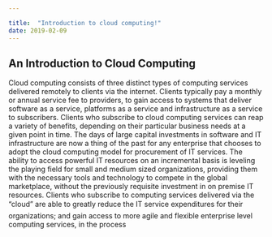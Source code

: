 ```yaml
---

title:  "Introduction to cloud computing!"
date: 2019-02-09
---
```

## An Introduction to Cloud Computing 
Cloud computing consists of three distinct types of computing services delivered remotely to clients via the internet. 
Clients typically pay a monthly or annual service fee to providers, to gain access to systems that deliver software as a
service, platforms as a service and infrastructure as a service to subscribers. Clients who subscribe to cloud computing
services can reap a variety of benefits, depending on their particular business needs at a given point in time. The days 
of large capital investments in software and IT infrastructure are now a thing of the past for any enterprise that chooses
to adopt the cloud computing model for procurement of IT services. The ability to access powerful IT resources on an incremental
basis is leveling the playing field for small and medium sized organizations, providing them with the necessary tools and technology
to compete in the global marketplace, without the previously requisite investment in on premise IT resources. Clients who subscribe
to computing services delivered via the “cloud” are able to greatly reduce the IT service expenditures for their organizations; 
and gain access to more agile and flexible enterprise level computing services, in the process
